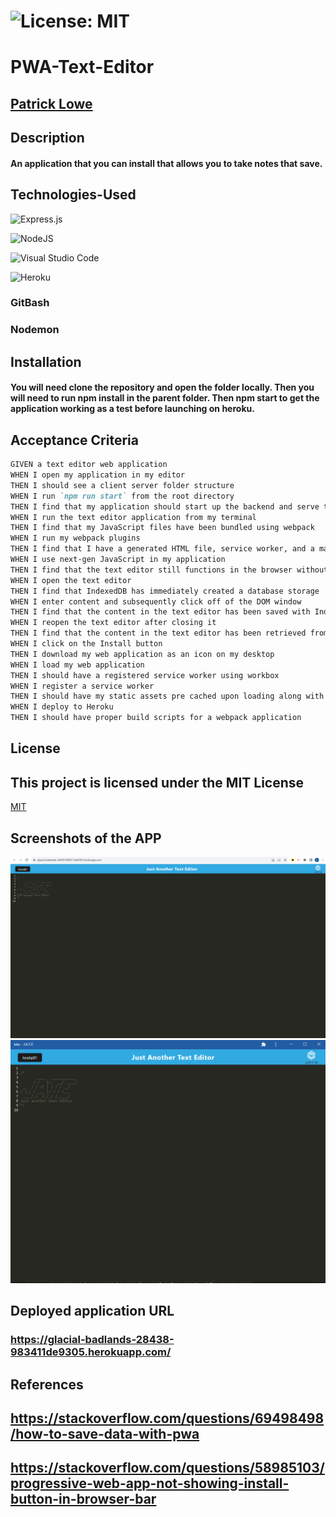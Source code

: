 # ![License: MIT](https://img.shields.io/badge/License-MIT-yellow.svg)

# PWA-Text-Editor

## [Patrick Lowe](https://github.com/PatrickWLowe)

## Description

#### An application that you can install that allows you to take notes that save.

## Technologies-Used

![Express.js](https://img.shields.io/badge/express.js-%23404d59.svg?style=for-the-badge&logo=express&logoColor=%2361DAFB)

![NodeJS](https://img.shields.io/badge/node.js-6DA55F?style=for-the-badge&logo=node.js&logoColor=white)

![Visual Studio Code](https://img.shields.io/badge/Visual%20Studio%20Code-0078d7.svg?style=for-the-badge&logo=visual-studio-code&logoColor=white)

![Heroku](https://img.shields.io/badge/heroku-%23430098.svg?style=for-the-badge&logo=heroku&logoColor=white)

### GitBash

### Nodemon

## Installation

#### You will need clone the repository and open the folder locally. Then you will need to run npm install in the parent folder. Then npm start to get the application working as a test before launching on heroku.

## Acceptance Criteria

```md
GIVEN a text editor web application
WHEN I open my application in my editor
THEN I should see a client server folder structure
WHEN I run `npm run start` from the root directory
THEN I find that my application should start up the backend and serve the client
WHEN I run the text editor application from my terminal
THEN I find that my JavaScript files have been bundled using webpack
WHEN I run my webpack plugins
THEN I find that I have a generated HTML file, service worker, and a manifest file
WHEN I use next-gen JavaScript in my application
THEN I find that the text editor still functions in the browser without errors
WHEN I open the text editor
THEN I find that IndexedDB has immediately created a database storage
WHEN I enter content and subsequently click off of the DOM window
THEN I find that the content in the text editor has been saved with IndexedDB
WHEN I reopen the text editor after closing it
THEN I find that the content in the text editor has been retrieved from our IndexedDB
WHEN I click on the Install button
THEN I download my web application as an icon on my desktop
WHEN I load my web application
THEN I should have a registered service worker using workbox
WHEN I register a service worker
THEN I should have my static assets pre cached upon loading along with subsequent pages and static assets
WHEN I deploy to Heroku
THEN I should have proper build scripts for a webpack application
```

## License

## This project is licensed under the MIT License

[MIT](https://opensource.org/licenses/MIT)

## Screenshots of the APP

![Deployed Webpage Screenshot](./images/ScreenshotPWA1.png)
![Deployed Webpage Screenshot](./images/Screenshot%202023-08-30%20122606.png)

## Deployed application URL

### https://glacial-badlands-28438-983411de9305.herokuapp.com/

## References

## https://stackoverflow.com/questions/69498498/how-to-save-data-with-pwa

## https://stackoverflow.com/questions/58985103/progressive-web-app-not-showing-install-button-in-browser-bar
